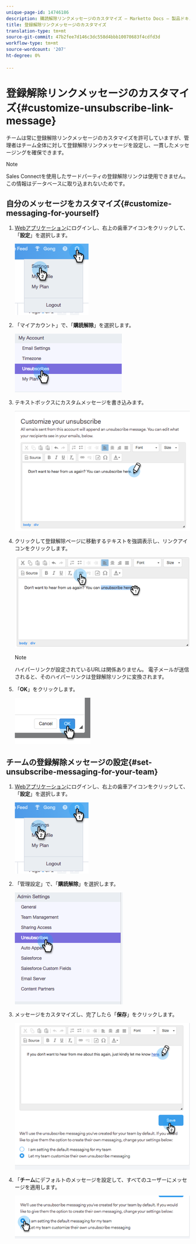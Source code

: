 ```yaml
---
unique-page-id: 14746186
description: 購読解除リンクメッセージのカスタマイズ — Marketto Docs — 製品ドキュメント
title: 登録解除リンクメッセージのカスタマイズ
translation-type: tm+mt
source-git-commit: 47b2fee7d146c3dc558d4bbb10070683f4cdfd3d
workflow-type: tm+mt
source-wordcount: '207'
ht-degree: 0%

---
```



# 登録解除リンクメッセージのカスタマイズ{#customize-unsubscribe-link-message}

チームは常に登録解除リンクメッセージのカスタマイズを許可していますが、管理者はチーム全体に対して登録解除リンクメッセージを設定し、一貫したメッセージングを確保できます。

>[!NOTE]
>
>Sales Connectを使用したサードパーティの登録解除リンクは使用できません。この情報はデータベースに取り込まれないためです。

## 自分のメッセージをカスタマイズ{#customize-messaging-for-yourself}

1. [Webアプリケーション](http://toutapp.com/login)にログインし、右上の歯車アイコンをクリックして、「**設定**」を選択します。

   ![](assets/one.png)

1. 「マイアカウント」で、「**購読解除**」を選択します。

   ![](assets/two-1.png)

1. テキストボックスにカスタムメッセージを書き込みます。

   ![](assets/three-1.png)

1. クリックして登録解除ページに移動するテキストを強調表示し、リンクアイコンをクリックします。

   ![](assets/four-1.png)

   >[!NOTE]
   >
   >ハイパーリンクが設定されているURLは関係ありません。 電子メールが送信されると、そのハイパーリンクは登録解除リンクに変換されます。

1. 「**OK**」をクリックします。

   ![](assets/five.png)

## チームの登録解除メッセージの設定{#set-unsubscribe-messaging-for-your-team}

1. [Webアプリケーション](http://toutapp.com/login)にログインし、右上の歯車アイコンをクリックして、「**設定**」を選択します。

   ![](assets/six.png)

1. 「管理設定」で、「**購読解除**」を選択します。

   ![](assets/eight.png)

1. メッセージをカスタマイズし、完了したら「**保存**」をクリックします。

   ![](assets/seven.png)

1. 「**チーム**&#x200B;にデフォルトのメッセージを設定して、すべてのユーザーにメッセージを適用します。

   ![](assets/eleven.png)

